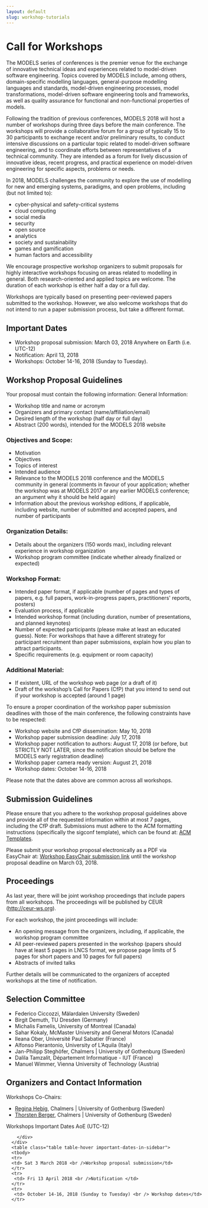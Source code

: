 ```yaml
---
layout: default
slug: workshop-tutorials 
---
```

<div class="row">
 <div class="col-md-8" markdown="1">

# Call for Workshops
The MODELS series of conferences is the premier venue for the exchange of innovative technical ideas and experiences related to model-driven software engineering. Topics covered by MODELS include, among others, domain-specific modelling languages, general-purpose modelling languages and standards, model-driven engineering processes, model transformations, model-driven software engineering tools and frameworks, as well as quality assurance for functional and non-functional properties of models.

Following the tradition of previous conferences, MODELS 2018 will host a number of workshops during three days before the main conference. The workshops will provide a collaborative forum for a group of typically 15 to 30 participants to exchange recent and/or preliminary results, to conduct intensive discussions on a particular topic related to model-driven software engineering, and to coordinate efforts between representatives of a technical community. They are intended as a forum for lively discussion of innovative ideas, recent progress, and practical experience on model-driven engineering for specific aspects, problems or needs.

In 2018, MODELS challenges the community to explore the use of modelling for new and emerging systems, paradigms, and open problems, including (but not limited to):
*	cyber-physical and safety-critical systems
*	cloud computing
*	social media
*	security
*	open source
*	analytics
*	society and sustainability
*	games and gamification
*	human factors and accessibility

We encourage prospective workshop organizers to submit proposals for highly interactive workshops focusing on areas related to modelling in general. Both research-oriented and applied topics are welcome. The duration of each workshop is either half a day or a full day.

Workshops are typically based on presenting peer-reviewed papers submitted to the workshop. However, we also welcome workshops that do not intend to run a paper submission process, but take a different format.

## Important Dates
*	Workshop proposal submission: March 03, 2018 Anywhere on Earth (i.e. UTC-12)
*	Notification: April 13, 2018
*	Workshops: October 14-16, 2018 (Sunday to Tuesday).

## Workshop Proposal Guidelines
Your proposal must contain the following information:
General Information:
*	Workshop title and name or acronym
*	Organizers and primary contact (name/affiliation/email)
*	Desired length of the workshop (half day or full day)
*	Abstract (200 words), intended for the MODELS 2018 website
### Objectives and Scope:
*	Motivation
*	Objectives
*	Topics of interest
*	Intended audience
*	Relevance to the MODELS 2018 conference and the MODELS community in general (comments in favour of your application; whether the workshop was at MODELS 2017 or any earlier MODELS conference; an argument why it should be held again)
*	Information about the previous workshop editions, if applicable, including website, number of submitted and accepted papers, and number of participants
### Organization Details:
*	Details about the organizers (150 words max), including relevant experience in workshop organization
*	Workshop program committee (indicate whether already finalized or expected)
### Workshop Format:
*	Intended paper format, if applicable (number of pages and types of papers, e.g. full papers, work-in-progress papers, practitioners' reports, posters)
*	Evaluation process, if applicable
*	Intended workshop format (including duration, number of presentations, and planned keynotes)
*	Number of expected participants (please make at least an educated guess). Note: For workshops that have a different strategy for participant recruitment than paper submissions, explain how you plan to attract participants.
*	Specific requirements (e.g. equipment or room capacity)
### Additional Material:
*	If existent, URL of the workshop web page (or a draft of it)
*	Draft of the workshop’s Call for Papers (CfP) that you intend to send out if your workshop is accepted (around 1 page)

To ensure a proper coordination of the workshop paper submission deadlines with those of the main conference, the following constraints have to be respected:
*	Workshop website and CfP dissemination: May 10, 2018
*	Workshop paper submission deadline: July 17, 2018
*	Workshop paper notification to authors: August 17, 2018 (or before, but STRICTLY NOT LATER, since the notification should be before the MODELS early registration deadline)
*	Workshop paper camera ready version: August 21, 2018
*	Workshop dates: October 14-16, 2018

Please note that the dates above are common across all workshops.

## Submission Guidelines
Please ensure that you adhere to the workshop proposal guidelines above and  provide all of the requested information within at most 7 pages, including the CfP draft. Submissions must adhere to the ACM formatting instructions (specifically the sigconf template), which can be found at: 
[ACM Templates](https://www.acm.org/publications/proceedings-template).

Please submit your workshop proposal electronically as a PDF via EasyChair at: [Workshop EasyChair submission link](https://easychair.org/conferences/?conf=models2018)
until the workshop proposal deadline on March 03, 2018.

## Proceedings
As last year, there will be joint workshop proceedings that include papers from all workshops. The proceedings will be published by CEUR (http://ceur-ws.org).

For each workshop, the joint proceedings will include:
*	An opening message from the organizers, including, if applicable, the workshop program committee
*	All peer-reviewed papers presented in the workshop (papers should have at least 5 pages in LNCS format, we propose page limits of 5 pages for short papers and 10 pages for full papers)
*	Abstracts of invited talks

Further details will be communicated to the organizers of accepted workshops at the time of notification.

## Selection Committee

* Federico Ciccozzi, Mälardalen University (Sweden)
* Birgit Demuth, TU Dresden (Germany)
* Michalis Famelis, University of Montreal (Canada)
* Sahar Kokaly, McMaster University and General Motors (Canada)
* Ileana Ober, Université Paul Sabatier (France)
* Alfonso Pierantonio, University of L’Aquila (Italy)
* Jan-Philipp Steghöfer, Chalmers \| University of Gothenburg (Sweden)
* Dalila Tamzalit, Département Informatique - IUT (France)
* Manuel Wimmer, Vienna University of Technology (Austria)

## Organizers and Contact Information

Workshops Co-Chairs:

* [Regina Hebig](https://www.chalmers.se/en/staff/Pages/hebig.aspx), Chalmers \| University of Gothenburg (Sweden)
* [Thorsten Berger](https://www.chalmers.se/en/staff/Pages/bergert.aspx), Chalmers \| University of Gothenburg (Sweden)


</div>
<div id="dates" class="col-md-4">
    <div class="panel panel-primary" style="position: fixed;">
      <div class="panel-heading">
        <div class="panel-title">
             Workshops Important Dates <span class="pull-right"> 
                                <span class="glyphicon glyphicon-globe"></span>
                                <span class="glyphicon glyphicon-time"></span>
                                AoE (UTC-12)
                              </span> <br />
	      
        </div>
      </div>
      <table class="table table-hover important-dates-in-sidebar">
      <tbody>
      <tr>
      <td> Sat 3 March 2018 <br />Workshop proposal submission</td>
      </tr>
      <tr>
       <td> Fri 13 April 2018 <br />Notification </td>
      </tr>
      <tr>
       <td> October 14-16, 2018 (Sunday to Tuesday) <br /> Workshop dates</td>
      </tr>      
   </tbody>
   </table>  
  </div>
 </div>
</div>


